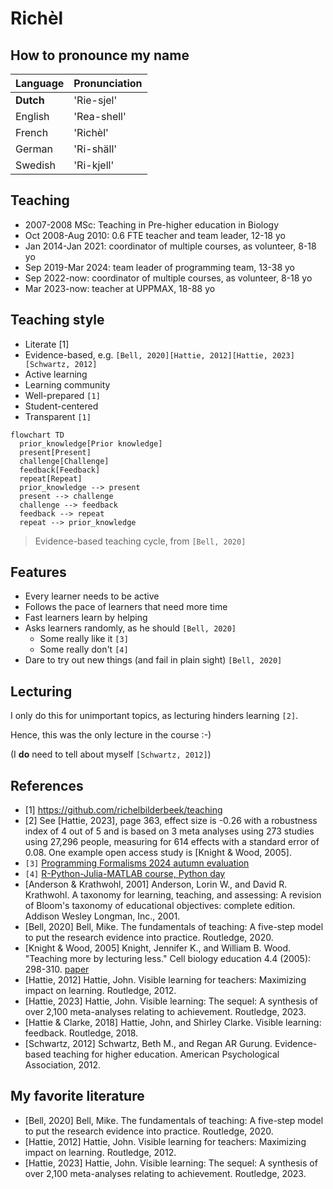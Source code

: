 # Richèl

## How to pronounce my name

| Language  | Pronunciation |
|-----------|----------------|
| **Dutch** | 'Rie-sjel'     |
| English   | 'Rea-shell'    |
| French    | 'Richèl'       |
| German    | 'Ri-shäll'     |
| Swedish   | 'Ri-kjell'     |

## Teaching

- 2007-2008 MSc: Teaching in Pre-higher education in Biology
- Oct 2008-Aug 2010: 0.6 FTE teacher and team leader, 12-18 yo
- Jan 2014-Jan 2021: coordinator of multiple courses, as volunteer, 8-18 yo
- Sep 2019-Mar 2024: team leader of programming team, 13-38 yo
- Sep 2022-now: coordinator of multiple courses, as volunteer, 8-18 yo
- Mar 2023-now: teacher at UPPMAX, 18-88 yo

## Teaching style

- Literate [1]
- Evidence-based,
  e.g. `[Bell, 2020][Hattie, 2012][Hattie, 2023][Schwartz, 2012]`
- Active learning
- Learning community
- Well-prepared `[1]`
- Student-centered
- Transparent `[1]`

```mermaid
flowchart TD
  prior_knowledge[Prior knowledge]
  present[Present]
  challenge[Challenge]
  feedback[Feedback]
  repeat[Repeat]
  prior_knowledge --> present
  present --> challenge
  challenge --> feedback
  feedback --> repeat
  repeat --> prior_knowledge
```

> Evidence-based teaching cycle, from `[Bell, 2020]`

## Features

- Every learner needs to be active
- Follows the pace of learners that need more time
- Fast learners learn by helping
- Asks learners randomly, as he should `[Bell, 2020]`
    - Some really like it `[3]`
    - Some really don't `[4]`
- Dare to try out new things (and fail in plain sight) `[Bell, 2020]`

## Lecturing

I only do this for unimportant topics,
as lecturing hinders learning `[2]`.

Hence, this was the only lecture in the course :-)

(I **do** need to tell about myself `[Schwartz, 2012]`)

## References

- [1] <https://github.com/richelbilderbeek/teaching>
- [2] See [Hattie, 2023], page 363, effect size is -0.26 with a robustness
  index of 4 out of 5
  and is based on 3 meta analyses using 273 studies using 27,296 people,
  measuring for 614 effects with a standard error of 0.08.
  One example open access study is [Knight & Wood, 2005].
- `[3]` [Programming Formalisms 2024 autumn evaluation](https://github.com/UPPMAX/programming_formalisms/blob/main/evaluations/2024_autumn/teacher_comments.csv)
- `[4]` [R-Python-Julia-MATLAB course, Python day](https://github.com/UPPMAX/R-python-julia-matlab-HPC/blob/main/evaluations/20241022/20241022_python.csv)
- [Anderson & Krathwohl, 2001] Anderson, Lorin W., and David R. Krathwohl.
  A taxonomy for learning, teaching, and assessing:
  A revision of Bloom's taxonomy of educational objectives: complete edition.
  Addison Wesley Longman, Inc., 2001.
- [Bell, 2020] Bell, Mike. The fundamentals of teaching:
  A five-step model to put the research evidence into practice. Routledge, 2020.
- [Knight & Wood, 2005] Knight, Jennifer K., and William B. Wood.
  "Teaching more by lecturing less." Cell biology education 4.4 (2005): 298-310.
  [paper](https://www.lifescied.org/doi/full/10.1187/05-06-0082)
- [Hattie, 2012] Hattie, John. Visible learning for teachers:
  Maximizing impact on learning. Routledge, 2012.
- [Hattie, 2023] Hattie, John. Visible learning:
  The sequel: A synthesis of over 2,100 meta-analyses relating to achievement.
  Routledge, 2023.
- [Hattie & Clarke, 2018] Hattie, John, and Shirley Clarke. Visible learning:
  feedback. Routledge, 2018.
- [Schwartz, 2012] Schwartz, Beth M., and Regan AR Gurung.
  Evidence-based teaching for higher education.
  American Psychological Association, 2012.

## My favorite literature

- [Bell, 2020] Bell, Mike. The fundamentals of teaching:
  A five-step model to put the research evidence into practice. Routledge, 2020.
- [Hattie, 2012] Hattie, John. Visible learning for teachers:
  Maximizing impact on learning. Routledge, 2012.
- [Hattie, 2023] Hattie, John. Visible learning:
  The sequel: A synthesis of over 2,100 meta-analyses relating to achievement.
  Routledge, 2023.
